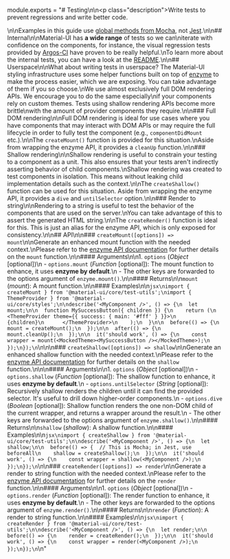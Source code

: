 module.exports = "# Testing\n\n<p class=\"description\">Write tests to prevent regressions and write better code.</p>\n\nExamples in this guide use [global methods from Mocha](https://mochajs.org/api/global.html), not [Jest](https://jestjs.io/docs/en/api).\n\n## Internal\n\nMaterial-UI has **a wide range** of tests so we can\niterate with confidence on the components, for instance, the visual regression tests provided by [Argos-CI](https://www.argos-ci.com/Foso/material-ui) have proven to be really helpful.\nTo learn more about the internal tests, you can have a look at the [README](https://github.com/Foso/material-ui/blob/master/test/README.md).\n\n## Userspace\n\nWhat about writing tests in userspace? The Material-UI styling infrastructure uses some helper functions built on top of [enzyme](https://github.com/airbnb/enzyme) to make the process easier, which we are exposing. You can take advantage of them if you so choose.\nWe use almost exclusively full DOM rendering APIs. We encourage you to do the same especially\nif your components rely on custom themes. Tests using shallow rendering APIs become more brittle\nwith the amount of provider components they require.\n\n### Full DOM rendering\n\nFull DOM rendering is ideal for use cases where you have components that may interact with DOM APIs or may require the full lifecycle in order to fully test the component (e.g., `componentDidMount` etc.).\n\nThe `createMount()` function is provided for this situation.\nAside from wrapping the enzyme API, it provides a `cleanUp` function.\n\n### Shallow rendering\n\nShallow rendering is useful to constrain your testing to a component as a unit. This also ensures that your tests aren't indirectly asserting behavior of child components.\nShallow rendering was created to test components in isolation. This means without leaking child implementation details such as the context.\n\nThe `createShallow()` function can be used for this situation. Aside from wrapping the enzyme API, it provides a `dive` and `untilSelector` option.\n\n### Render to string\n\nRendering to a string is useful to test the behavior of the components that are used on the server.\nYou can take advantage of this to assert the generated HTML string.\n\nThe `createRender()` function is ideal for this. This is just an alias for the enzyme API, which is only exposed for consistency.\n\n## API\n\n### `createMount([options]) => mount`\n\nGenerate an enhanced mount function with the needed context.\nPlease refer to the [enzyme API documentation](https://airbnb.io/enzyme/docs/api/mount.html) for further details on the `mount` function.\n\n#### Arguments\n\n1. `options` (*Object* [optional])\n  - `options.mount` (*Function* [optional]): The mount function to enhance, it uses **enzyme by default**.\n  - The other keys are forwarded to the options argument of `enzyme.mount()`.\n\n#### Returns\n\n`mount` (*mount*): A mount function.\n\n#### Examples\n\n```jsx\nimport { createMount } from '@material-ui/core/test-utils';\nimport { ThemeProvider } from '@material-ui/core/styles';\n\ndescribe('<MyComponent />', () => {\n  let mount;\n\n  function MySuccessButton({ children }) {\n    return (\n      <ThemeProvider theme={{ success: { main: '#fff' } }}>\n        {children}\n      </ThemeProvider>\n    );\n  }\n\n  before(() => {\n    mount = createMount();\n  });\n\n  after(() => {\n    mount.cleanUp();\n  });\n\n  it('should work', () => {\n    const wrapper = mount(<MockedTheme><MySuccessButton /></MockedTheme>);\n  });\n});\n```\n\n\n### `createShallow([options]) => shallow`\n\nGenerate an enhanced shallow function with the needed context.\nPlease refer to the [enzyme API documentation](https://airbnb.io/enzyme/docs/api/shallow.html) for further details on the `shallow` function.\n\n\n#### Arguments\n\n1. `options` (*Object* [optional])\n  - `options.shallow` (*Function* [optional]): The shallow function to enhance, it uses **enzyme by default**.\n  - `options.untilSelector` (*String* [optional]): Recursively shallow renders the children until it can find the provided selector. It's useful to drill down higher-order components.\n  - `options.dive` (*Boolean* [optional]): Shallow function renders the one non-DOM child of the current wrapper, and returns a wrapper around the result.\n  - The other keys are forwarded to the options argument of `enzyme.shallow()`.\n\n#### Returns\n\n`shallow` (*shallow*): A shallow function.\n\n#### Examples\n\n```jsx\nimport { createShallow } from '@material-ui/core/test-utils';\n\ndescribe('<MyComponent />', () => {\n  let shallow;\n\n  before(() => {  // This is Mocha; in Jest, use beforeAll\n    shallow = createShallow();\n  });\n\n  it('should work', () => {\n    const wrapper = shallow(<MyComponent />);\n  });\n});\n```\n\n### `createRender([options]) => render`\n\nGenerate a render to string function with the needed context.\nPlease refer to the [enzyme API documentation](https://airbnb.io/enzyme/docs/api/render.html) for further details on the `render` function.\n\n#### Arguments\n\n1. `options` (*Object* [optional])\n  - `options.render` (*Function* [optional]): The render function to enhance, it uses **enzyme by default**.\n  - The other keys are forwarded to the options argument of `enzyme.render()`.\n\n#### Returns\n\n`render` (*Function*): A render to string function.\n\n#### Examples\n\n```jsx\nimport { createRender } from '@material-ui/core/test-utils';\n\ndescribe('<MyComponent />', () => {\n  let render;\n\n  before(() => {\n    render = createRender();\n  });\n\n  it('should work', () => {\n    const wrapper = render(<MyComponent />);\n  });\n});\n```\n"